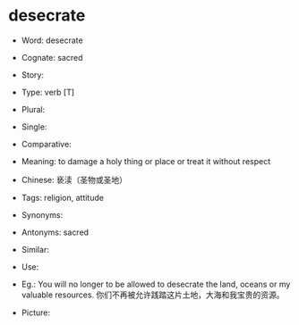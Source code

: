 # desecrate

- Word: desecrate
- Cognate: sacred
- Story: 

- Type: verb [T]
- Plural: 
- Single: 
- Comparative: 
- Meaning: to damage a holy thing or place or treat it without respect
- Chinese: 亵渎（圣物或圣地）
- Tags: religion, attitude
- Synonyms: 
- Antonyms: sacred
- Similar: 
- Use: 
- Eg.: You will no longer to be allowed to desecrate the land, oceans or my valuable resources. 你们不再被允许践踏这片土地，大海和我宝贵的资源。
- Picture: 

